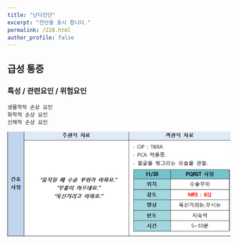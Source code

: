 ```yaml
---
title: "난다진단"
excerpt: "진단을 표시 합니다."
permalink: /228.html
author_profile: false
---
```

## 급성 통증



### 특성 / 관련요인 / 위험요인

>   

    생물학적 손상 요인
    화학적 손상 요인
    신체적 손상 요인

![그림](./assets/pic1.jpg)
